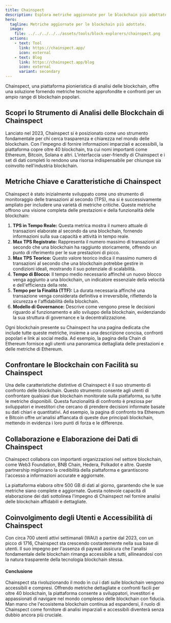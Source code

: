 ```yaml
---
title: Chainspect
description: Esplora metriche aggiornate per le blockchain più adottate.
hero:
  tagline: Metriche aggiornate per le blockchain più adottate.
  image: 
    file: ../../../../../assets/tools/block-explorers/chainspect.png
  actions:
    - text: Tool
      link: https://chainspect.app/
      icon: external
    - text: Blog
      link: https://chainspect.app/blog
      icon: external
      variant: secondary
---
```


Chainspect, una piattaforma pionieristica di analisi delle blockchain, offre una soluzione fornendo metriche tecniche approfondite e confronti per un ampio range di blockchain popolari.

## Scopri lo Strumento di Analisi delle Blockchain di Chainspect
Lanciato nel 2023, Chainspect si è posizionato come uno strumento fondamentale per chi cerca trasparenza e chiarezza nel mondo delle blockchain. Con l'impegno di fornire informazioni imparziali e accessibili, la piattaforma copre oltre 40 blockchain, tra cui nomi importanti come Ethereum, Bitcoin, Solana e altri. L'interfaccia user-friendly di Chainspect e i set di dati completi lo rendono una risorsa indispensabile per chiunque sia coinvolto nell'industria blockchain.

## Metriche Chiave e Caratteristiche di Chainspect
Chainspect è stato inizialmente sviluppato come uno strumento di monitoraggio delle transazioni al secondo (TPS), ma si è successivamente ampliato per includere una varietà di metriche critiche. Queste metriche offrono una visione completa delle prestazioni e della funzionalità delle blockchain:

1. **TPS in Tempo Reale:** Questa metrica mostra il numero attuale di transazioni elaborate al secondo da una blockchain, fornendo informazioni sulla sua capacità e attività in tempo reale.
2. **Max TPS Registrato:** Rappresenta il numero massimo di transazioni al secondo che una blockchain ha raggiunto storicamente, offrendo un punto di riferimento per le sue prestazioni di picco.
3. **Max TPS Teorico:** Questo valore teorico indica il massimo numero di transazioni al secondo che una blockchain potrebbe gestire in condizioni ideali, mostrando il suo potenziale di scalabilità.
4. **Tempo di Blocco:** Il tempo medio necessario affinché un nuovo blocco venga aggiunto a una blockchain, un indicatore essenziale della velocità e dell'efficienza della rete.
5. **Tempo per la Finalità (TTF):** La durata necessaria affinché una transazione venga considerata definitiva e irreversibile, riflettendo la sicurezza e l'affidabilità della blockchain.
6. **Modello di Governance:** Descrive come vengono prese le decisioni riguardo al funzionamento e allo sviluppo della blockchain, evidenziando la sua struttura di governance e la decentralizzazione.

Ogni blockchain presente su Chainspect ha una pagina dedicata che include tutte queste metriche, insieme a una descrizione concisa, confronti popolari e link ai social media. Ad esempio, la pagina della Chain di Ethereum fornisce agli utenti una panoramica dettagliata delle prestazioni e delle metriche di Ethereum.

## Confrontare le Blockchain con Facilità su Chainspect
Una delle caratteristiche distintive di Chainspect è il suo strumento di confronto delle blockchain. Questo strumento consente agli utenti di confrontare qualsiasi due blockchain monitorate sulla piattaforma, su tutte le metriche disponibili. Questa funzionalità di confronto è preziosa per sviluppatori e investitori che cercano di prendere decisioni informate basate su dati chiari e quantitativi. Ad esempio, la pagina di confronto tra Ethereum e Bitcoin offre un'analisi affiancata di queste due principali blockchain, mettendo in evidenza i loro punti di forza e le differenze.

## Collaborazione e Elaborazione dei Dati di Chainspect
Chainspect collabora con importanti organizzazioni nel settore blockchain, come Web3 Foundation, BNB Chain, Hedera, Polkadot e altre. Queste partnership migliorano la credibilità della piattaforma e garantiscono l'accesso a informazioni accurate e aggiornate.

La piattaforma elabora oltre 500 GB di dati al giorno, garantendo che le sue metriche siano complete e aggiornate. Questa notevole capacità di elaborazione dei dati sottolinea l'impegno di Chainspect nel fornire analisi delle blockchain affidabili e dettagliate.

## Coinvolgimento degli Utenti e Accessibilità di Chainspect
Con circa 700 utenti attivi settimanali (WAU) a partire dal 2023, con un picco di 1716, Chainspect sta crescendo costantemente nella sua base di utenti. Il suo impegno per l'assenza di paywall assicura che l'analisi fondamentale delle blockchain rimanga accessibile a tutti, allineandosi con la natura trasparente della tecnologia blockchain stessa.

#### Conclusione
Chainspect sta rivoluzionando il modo in cui i dati sulle blockchain vengono accessibili e compresi. Offrendo metriche dettagliate e confronti facili per oltre 40 blockchain, la piattaforma consente a sviluppatori, investitori e appassionati di navigare nel mondo complesso delle blockchain con fiducia. Man mano che l'ecosistema blockchain continua ad espandersi, il ruolo di Chainspect come fornitore di analisi imparziali e accessibili diventerà senza dubbio ancora più cruciale.
